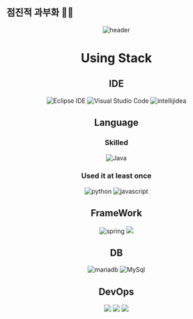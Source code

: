 ## 점진적 과부화 🏋🏻

<!--
**Bryan051/Bryan051** is a ✨ _special_ ✨ repository because its `README.md` (this file) appears on your GitHub profile.

Here are some ideas to get you started:

- 🔭 I’m currently working on ...
- 🌱 I’m currently learning ...
- 👯 I’m looking to collaborate on ...
- 🤔 I’m looking for help with ...
- 💬 Ask me about ...
- 📫 How to reach me: ...
- 😄 Pronouns: ...
- ⚡ Fun fact: ...
-->


<div align="center">

![header](https://capsule-render.vercel.app/api?type=waving&color=random&height=150&section=header&text=Hello,%20World!&fontSize=70)<br>
# Using Stack
## IDE
![Eclipse IDE](https://img.shields.io/badge/Eclipse%20IDE-2C2255.svg?&style=for-the-badge&logo=Eclipse%20IDE&logoColor=white)
![Visual Studio Code](https://img.shields.io/badge/Visual%20Studio%20Code-007ACC.svg?&style=for-the-badge&logo=Visual%20Studio%20Code&logoColor=white)
![intellijidea](https://img.shields.io/badge/intellijidea-000000.svg?&style=for-the-badge&logo=intellijidea&logoColor=white)
## Language
### Skilled
![Java](https://img.shields.io/badge/Java-007396?style=for-the-badge&logo=OpenJDK&logoColor=white")
### Used it at least once
![python](https://img.shields.io/badge/python-007396.svg?&style=for-the-badge&logo=python&logoColor=white)
![javascript](https://img.shields.io/badge/javascript-F7DF1E.svg?&style=for-the-badge&logo=javascript&logoColor=white)

## FrameWork
![spring](https://img.shields.io/badge/spring-6DB33F.svg?&style=for-the-badge&logo=spring&logoColor=white)
<img src="https://img.shields.io/badge/Spring Boot-6DB33F?style=for-the-badge&logo=Spring Boot&logoColor=white">

## DB
![mariadb](https://img.shields.io/badge/mariadb-003545.svg?&style=for-the-badge&logo=mariadb&logoColor=white)
![MySql](https://img.shields.io/badge/MySql-4479A1.svg?&style=for-the-badge&logo=MySql&logoColor=white)

## DevOps
<img src="https://img.shields.io/badge/Docker-2496ED?style=for-the-badge&logo=Docker&logoColor=white"> <img src="https://img.shields.io/badge/Github Actions-2088FF?style=for-the-badge&logo=Github Actions&logoColor=white"> <img src="https://img.shields.io/badge/AWS EC2-FF9900?style=for-the-badge&logo=AWS EC2&logoColor=white">

<!--
## Current Interest
#### <a href = "http://aladin.kr/p/cGVOm">Clean Code</a>
#### <a href = "http://aladin.kr/p/OL1D1">Modern Java</a>
<div name="additionalbadge" display="inline">

[![*'s github stats](https://github-readme-stats.vercel.app/api?username=Bryan051)](https://github.com/Bryan051)<br>
[![Top Langs](https://github-readme-stats.vercel.app/api/top-langs/?username=Bryan051)](https://github.com/Bryan051/github-readme-stats)<br>

</div>
-->

</div>
